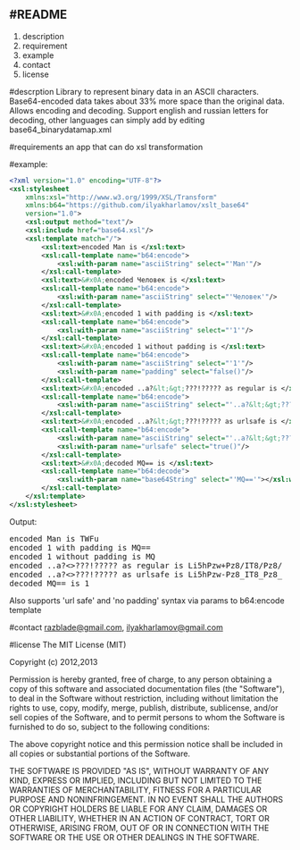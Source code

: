 ﻿#README 
----------------
1. description
2. requirement
3. example
4. contact
5. license

#descrption
Library to represent binary data in an ASCII characters.
Base64-encoded data takes about 33% more space than the original data.
Allows encoding and decoding.
Support english and russian letters for decoding, 
other languages can simply add by editing base64_binarydatamap.xml

#requirements
an app that can do xsl transformation

#example:
```xml
<?xml version="1.0" encoding="UTF-8"?>
<xsl:stylesheet 
    xmlns:xsl="http://www.w3.org/1999/XSL/Transform"
    xmlns:b64="https://github.com/ilyakharlamov/xslt_base64"
    version="1.0">
    <xsl:output method="text"/>
    <xsl:include href="base64.xsl"/>
    <xsl:template match="/">
        <xsl:text>encoded Man is </xsl:text>
        <xsl:call-template name="b64:encode">
            <xsl:with-param name="asciiString" select="'Man'"/>
        </xsl:call-template>
		<xsl:text>&#x0A;encoded Человек is </xsl:text>
        <xsl:call-template name="b64:encode">
            <xsl:with-param name="asciiString" select="'Человек'"/>
        </xsl:call-template>
        <xsl:text>&#x0A;encoded 1 with padding is </xsl:text>
        <xsl:call-template name="b64:encode">
            <xsl:with-param name="asciiString" select="'1'"/>
        </xsl:call-template>
        <xsl:text>&#x0A;encoded 1 without padding is </xsl:text>
        <xsl:call-template name="b64:encode">
            <xsl:with-param name="asciiString" select="'1'"/>
            <xsl:with-param name="padding" select="false()"/>
        </xsl:call-template>
        <xsl:text>&#x0A;encoded ..a?&lt;&gt;???!????? as regular is </xsl:text>
        <xsl:call-template name="b64:encode">
            <xsl:with-param name="asciiString" select="'..a?&lt;&gt;???!?????'"/>
        </xsl:call-template>
        <xsl:text>&#x0A;encoded ..a?&lt;&gt;???!????? as urlsafe is </xsl:text>
        <xsl:call-template name="b64:encode">
            <xsl:with-param name="asciiString" select="'..a?&lt;&gt;???!?????'"/>
            <xsl:with-param name="urlsafe" select="true()"/>
        </xsl:call-template>
        <xsl:text>&#x0A;decoded MQ== is </xsl:text>
        <xsl:call-template name="b64:decode">
            <xsl:with-param name="base64String" select="'MQ=='"></xsl:with-param>
        </xsl:call-template>
    </xsl:template>
</xsl:stylesheet>
```

Output:
<pre>encoded Man is TWFu
encoded 1 with padding is MQ==
encoded 1 without padding is MQ
encoded ..a?<>???!????? as regular is Li5hPzw+Pz8/IT8/Pz8/
encoded ..a?<>???!????? as urlsafe is Li5hPzw-Pz8_IT8_Pz8_
decoded MQ== is 1</pre>

Also supports 'url safe' and 'no padding' syntax via params to b64:encode template

#contact
razblade@gmail.com,
ilyakharlamov@gmail.com

#license
The MIT License (MIT)

Copyright (c) 2012,2013

Permission is hereby granted, free of charge, to any person obtaining a copy
of this software and associated documentation files (the "Software"), to deal
in the Software without restriction, including without limitation the rights
to use, copy, modify, merge, publish, distribute, sublicense, and/or sell
copies of the Software, and to permit persons to whom the Software is
furnished to do so, subject to the following conditions:

The above copyright notice and this permission notice shall be included in
all copies or substantial portions of the Software.

THE SOFTWARE IS PROVIDED "AS IS", WITHOUT WARRANTY OF ANY KIND, EXPRESS OR
IMPLIED, INCLUDING BUT NOT LIMITED TO THE WARRANTIES OF MERCHANTABILITY,
FITNESS FOR A PARTICULAR PURPOSE AND NONINFRINGEMENT. IN NO EVENT SHALL THE
AUTHORS OR COPYRIGHT HOLDERS BE LIABLE FOR ANY CLAIM, DAMAGES OR OTHER
LIABILITY, WHETHER IN AN ACTION OF CONTRACT, TORT OR OTHERWISE, ARISING FROM,
OUT OF OR IN CONNECTION WITH THE SOFTWARE OR THE USE OR OTHER DEALINGS IN
THE SOFTWARE.


